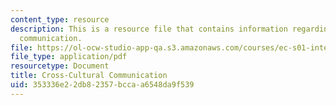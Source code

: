 ```yaml
---
content_type: resource
description: This is a resource file that contains information regarding cross-cultural
  communication.
file: https://ol-ocw-studio-app-qa.s3.amazonaws.com/courses/ec-s01-internet-technology-in-local-and-global-communities-spring-2005-summer-2005/353336e22db82357bccaa6548da9f539_MITEC_S01S05_l8_cros_cul.pdf
file_type: application/pdf
resourcetype: Document
title: Cross-Cultural Communication
uid: 353336e2-2db8-2357-bcca-a6548da9f539
---
```

